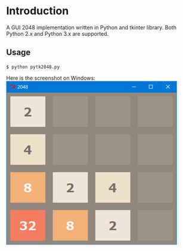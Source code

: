 # Introduction
A GUI 2048 implementation written in Python and tkinter library.
Both Python 2.x and Python 3.x are supported.

## Usage
```
$ python pytk2048.py
```

Here is the screenshot on Windows:
![](2048.png)

